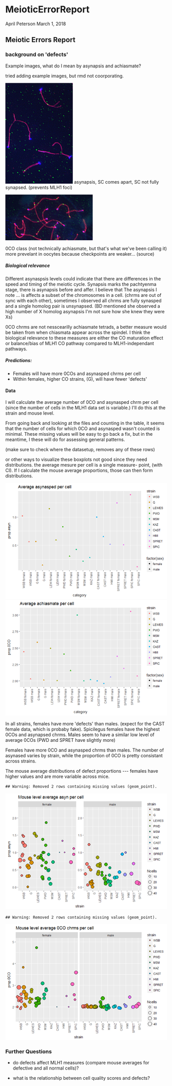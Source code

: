 MeioticErrorReport
================
April Peterson
March 1, 2018

Meiotic Errors Report
---------------------

### background on 'defects'

Example images, what do I mean by asynapsis and achiasmate?

tried adding example images, but rmd not coorporating.

![Cell with asynasped chrms.](asyn_example.png) asynapsis, SC comes apart, SC not fully synapsed. (prevents MLH1 foci)

![0CO chrm example.](achi_example.png)

0CO class (not technically achiasmate, but that's what we've been calling it) more prevelant in oocytes because checkpoints are weaker... (source)

##### Biological relevance

Different asynaspsis levels could indicate that there are differences in the speed and timing of the meiotic cycle. Synapsis marks the pachtyenma stage, there is asynapsis before and affer. I believe that The asynapsis I note ... is affects a subset of the chromosomes in a cell. (chrms are out of sync with each other), sometimes I observed all chrms are fully synasped and a single homolog pair is unsynapsed. (BD mentioned she observed a high number of X homolog asynapsis I'm not sure how she knew they were Xs)

0CO chrms are not nesscearilly achiasmate tetrads, a better measure would be taken from when chiasmata appear across the spindel. I think the biological relevance to these measures are either the CO maturation effect or balance/bias of MLH1 CO pathway compared to MLH1-independant pathways.

##### Predictions:

-   Females will have more 0COs and asynasped chrms per cell
-   Within females, higher CO strains, (G), will have fewer 'defects'

#### Data

I will calculate the average number of 0CO and asynasped chrm per cell (since the number of cells in the MLH1 data set is variable.) I'll do this at the strain and mouse level.

From going back and looking at the files and counting in the table, it seems that the number of cells for which 0CO and asynasped wasn't counted is minimal. These missing values will be easy to go back a fix, but in the meantime, I these will do for assessing general patterns.

(make sure to check where the datasetup, removes any of these rows)

or other ways to visualize these boxplots not good since they need distributions. the average mesure per cell is a single measure- point, (with CI). If I calculate the mouse average proportions, those can then form distributions.

![](MeioticErrorReport_files/figure-markdown_github-ascii_identifiers/plots1%20show-1.png)![](MeioticErrorReport_files/figure-markdown_github-ascii_identifiers/plots1%20show-2.png)

In all strains, females have more 'defects' than males. (expect for the CAST female data, which is probaby fake). Spicilegus females have the highest 0COs and asynapsed chrms. Males seem to have a similar low level of average 0COs (PWD and SPRET have slightly more)

Females have more 0CO and asynasped chrms than males. The number of asynased varies by strain, while the proportion of 0CO is pretty consistant across strains.

The mouse average distributions of defect proportions --- females have higher values and are more variable across mice.

    ## Warning: Removed 2 rows containing missing values (geom_point).

![](MeioticErrorReport_files/figure-markdown_github-ascii_identifiers/plots2%20show-1.png)

    ## Warning: Removed 2 rows containing missing values (geom_point).

![](MeioticErrorReport_files/figure-markdown_github-ascii_identifiers/plots2%20show-2.png)

### Further Questions

-   do defects affect MLH1 measures (compare mouse averages for defective and all normal cells)?

-   what is the relationship between cell quality scores and defects?
